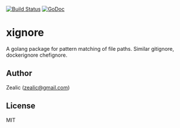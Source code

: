 [![Build Status][travis-image]][travis-url]
[![GoDoc](https://godoc.org/github.com/zealic/xignore?status.svg)](https://godoc.org/github.com/zealic/xignore)


xignore
===========

A golang package for pattern matching of file paths. Similar gitignore, dockerignore chefignore.

## Author

Zealic (<zealic@gmail.com>)

## License

MIT


[travis-image]: https://travis-ci.org/zealic/xignore.svg
[travis-url]:   https://travis-ci.org/zealic/xignore
